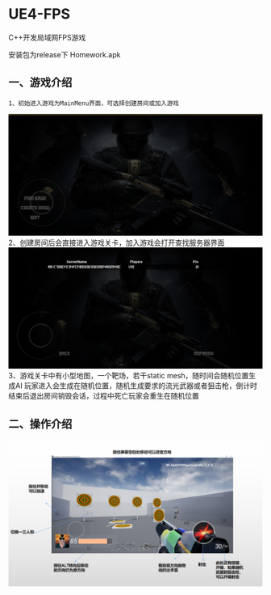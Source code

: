 # UE4-FPS
C++开发局域网FPS游戏

安装包为release下 Homework.apk

## 一、游戏介绍

    1、初始进入游戏为MainMenu界面，可选择创建房间或加入游戏
![](Image/MainMenu.png)
    2、创建房间后会直接进入游戏关卡，加入游戏会打开查找服务器界面
![](Image/FindServer.png)
    3、游戏关卡中有小型地图，一个靶场，若干static mesh，随时间会随机位置生成AI
    玩家进入会生成在随机位置，随机生成要求的流光武器或者狙击枪，倒计时结束后退出房间销毁会话，过程中死亡玩家会重生在随机位置

## 二、操作介绍

![](Image/game.png)
